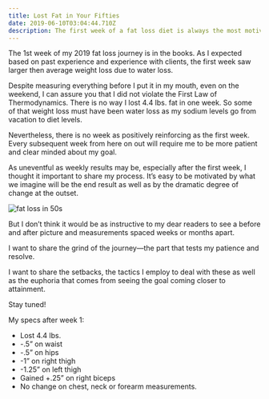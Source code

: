 ```yaml
---
title: Lost Fat in Your Fifties
date: 2019-06-10T03:04:44.710Z
description: The first week of a fat loss diet is always the most motivating
---
```

The 1st week of my 2019 fat loss journey is in the books.  As I expected based on past experience and experience with clients, the first week saw larger then average weight loss due to water loss.  

Despite measuring everything before I put it in my mouth, even on the weekend, I can assure you that I did not violate the First Law of Thermodynamics.  There is no way I lost 4.4 lbs. fat in one week.  So some of that weight loss must have been water loss as my sodium levels go from vacation to diet levels.  

Nevertheless, there is no week as positively reinforcing as the first week.  Every subsequent week from here on out will require me to be more patient and clear minded about my goal.

As uneventful as weekly results may be, especially after the first week, I thought it important to share my process.  It’s easy to be motivated by what we imagine will be the end result as well as by the dramatic degree of change at the outset. 

![fat loss in 50s](/img/weight-loss-50s-1.png "fat loss in 50s")

But I don’t think it would be as instructive to my dear readers to see a before and after picture and measurements spaced weeks or months apart.

I want to share the grind of the journey—the part that tests my patience and resolve. 

 I want to share the setbacks, the tactics I employ to deal with these as well as the euphoria that comes from seeing  the goal coming closer to attainment.

Stay tuned!

My specs after week 1:

* Lost 4.4 lbs.
* \-.5” on waist
* \-.5” on hips
* \-1” on right thigh
* \-1.25” on left thigh
* Gained +.25” on right biceps
* No change on chest, neck or forearm measurements.

